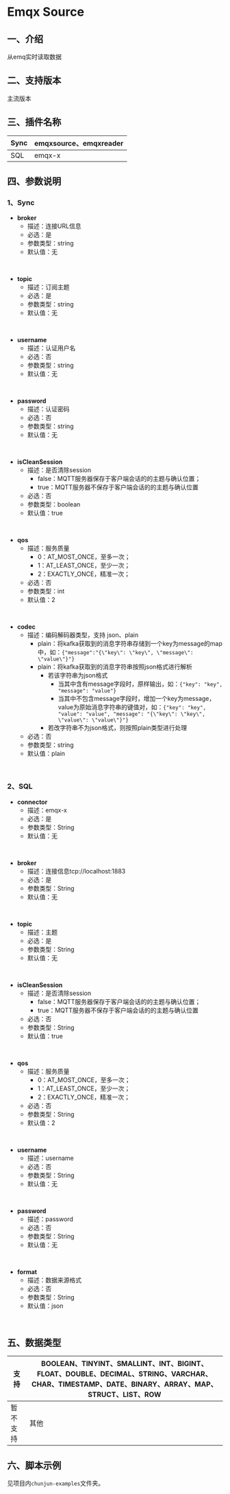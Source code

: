 # Emqx Source

## 一、介绍
从emq实时读取数据

## 二、支持版本
主流版本


## 三、插件名称
| Sync | emqxsource、emqxreader |
| --- | --- |
| SQL | emqx-x |

## 四、参数说明
### 1、Sync
- **broker**
  - 描述：连接URL信息
  - 必选：是
  - 参数类型：string
  - 默认值：无
<br /> 
    
- **topic**
  - 描述：订阅主题
  - 必选：是
  - 参数类型：string
  - 默认值：无
<br />
    
- **username**
  - 描述：认证用户名
  - 必选：否
  - 参数类型：string
  - 默认值：无
<br />
    
- **password**
  - 描述：认证密码
  - 必选：否
  - 参数类型：string
  - 默认值：无
<br />
    
- **isCleanSession**
  - 描述：是否清除session
    - false：MQTT服务器保存于客户端会话的的主题与确认位置；
    - true：MQTT服务器不保存于客户端会话的的主题与确认位置
  - 必选：否
  - 参数类型：boolean
  - 默认值：true
<br />
    
- **qos**
  - 描述：服务质量
    - 0：AT_MOST_ONCE，至多一次；
    - 1：AT_LEAST_ONCE，至少一次；
    - 2：EXACTLY_ONCE，精准一次；
  - 必选：否
  - 参数类型：int
  - 默认值：2
<br />
    
- **codec**
  - 描述：编码解码器类型，支持 json、plain
    - plain：将kafka获取到的消息字符串存储到一个key为message的map中，如：`{"message":"{\"key\": \"key\", \"message\": \"value\"}"}`
    - plain：将kafka获取到的消息字符串按照json格式进行解析
      - 若该字符串为json格式
        - 当其中含有message字段时，原样输出，如：`{"key": "key", "message": "value"}`
        - 当其中不包含message字段时，增加一个key为message，value为原始消息字符串的键值对，如：`{"key": "key", "value": "value", "message": "{\"key\": \"key\", \"value\": \"value\"}"}`
      - 若改字符串不为json格式，则按照plain类型进行处理
  - 必选：否
  - 参数类型：string
  - 默认值：plain
<br />

### 2、SQL
- **connector**
  - 描述：emqx-x
  - 必选：是
  - 参数类型：String
  - 默认值：无
<br />
    
- **broker**
  - 描述：连接信息tcp://localhost:1883
  - 必选：是
  - 参数类型：String
  - 默认值：无
<br />
    
- **topic**
  - 描述：主题
  - 必选：是
  - 参数类型：String
  - 默认值：无
<br />
    
- **isCleanSession**
  - 描述：是否清除session
    - false：MQTT服务器保存于客户端会话的的主题与确认位置；
    - true：MQTT服务器不保存于客户端会话的的主题与确认位置
  - 必选：否
  - 参数类型：String
  - 默认值：true
<br />
    
- **qos**
  - 描述：服务质量
    - 0：AT_MOST_ONCE，至多一次；
    - 1：AT_LEAST_ONCE，至少一次；
    - 2：EXACTLY_ONCE，精准一次；
  - 必选：否
  - 参数类型：String
  - 默认值：2
<br />
    
- **username**
  - 描述：username
  - 必选：否
  - 参数类型：String
  - 默认值：无
<br />
    
- **password**
  - 描述：password
  - 必选：否
  - 参数类型：String
  - 默认值：无
<br />
    
- **format**
  - 描述：数据来源格式
  - 必选：否
  - 参数类型：String
  - 默认值：json
<br />
    
## 五、数据类型
| 支持 | BOOLEAN、TINYINT、SMALLINT、INT、BIGINT、FLOAT、DOUBLE、DECIMAL、STRING、VARCHAR、CHAR、TIMESTAMP、DATE、BINARY、ARRAY、MAP、STRUCT、LIST、ROW |
| --- | --- |
| 暂不支持 | 其他 |


## 六、脚本示例
见项目内`chunjun-examples`文件夹。
